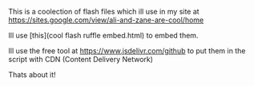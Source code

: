 This is a coolection of flash files which ill use in my site at https://sites.google.com/view/ali-and-zane-are-cool/home

Ill use [this](cool flash ruffle embed.html) to embed them.

Ill use the free tool at https://www.jsdelivr.com/github to put them in the script with CDN (Content Delivery Network)

Thats about it!
